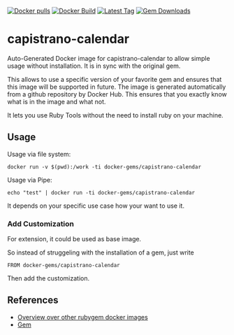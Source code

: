 [![Docker pulls](https://img.shields.io/docker/pulls/rubygem/capistrano-calendar.svg)](https://hub.docker.com/r/rubygem/capistrano-calendar/)
[![Docker Build](https://img.shields.io/docker/automated/rubygem/capistrano-calendar.svg)](https://hub.docker.com/r/rubygem/capistrano-calendar/)
[![Latest Tag](https://img.shields.io/github/tag/docker-rubygem/capistrano-calendar.svg)](https://hub.docker.com/r/rubygem/capistrano-calendar/)
[![Gem Downloads](https://img.shields.io/gem/dt/capistrano-calendar.svg)](https://rubygems.org/gems/capistrano-calendar/)
# capistrano-calendar

Auto-Generated Docker image for capistrano-calendar to allow simple usage without installation.
It is in sync with the original gem.

This allows to use a specific version of your favorite gem and ensures that this image will be supported in future.
The image is generated automatically from a github repository by Docker Hub.
This ensures that you exactly know what is in the image and what not.

It lets you use Ruby Tools without the need to install ruby on your machine.

## Usage

Usage via file system:

`docker run -v $(pwd):/work -ti docker-gems/capistrano-calendar`

Usage via Pipe:

`echo "test" | docker run -ti docker-gems/capistrano-calendar`

It depends on your specific use case how your want to use it.

### Add Customization

For extension, it could be used as base image.

So instead of struggeling with the installation of a gem, just write

`FROM docker-gems/capistrano-calendar`

Then add the customization.

## References

 - [Overview over other rubygem docker images](https://github.com/thinkbot/docker-rubygem)
 - [Gem](https://rubygems.org/gems/capistrano-calendar/)
